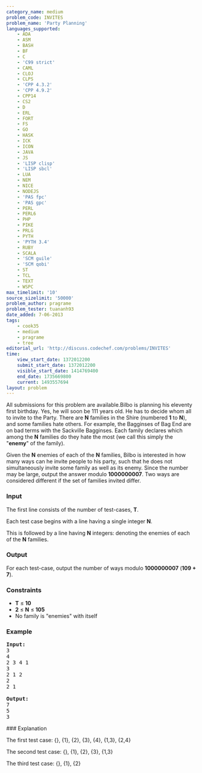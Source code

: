 ```yaml
---
category_name: medium
problem_code: INVITES
problem_name: 'Party Planning'
languages_supported:
    - ADA
    - ASM
    - BASH
    - BF
    - C
    - 'C99 strict'
    - CAML
    - CLOJ
    - CLPS
    - 'CPP 4.3.2'
    - 'CPP 4.9.2'
    - CPP14
    - CS2
    - D
    - ERL
    - FORT
    - FS
    - GO
    - HASK
    - ICK
    - ICON
    - JAVA
    - JS
    - 'LISP clisp'
    - 'LISP sbcl'
    - LUA
    - NEM
    - NICE
    - NODEJS
    - 'PAS fpc'
    - 'PAS gpc'
    - PERL
    - PERL6
    - PHP
    - PIKE
    - PRLG
    - PYTH
    - 'PYTH 3.4'
    - RUBY
    - SCALA
    - 'SCM guile'
    - 'SCM qobi'
    - ST
    - TCL
    - TEXT
    - WSPC
max_timelimit: '10'
source_sizelimit: '50000'
problem_author: pragrame
problem_tester: tuananh93
date_added: 7-06-2013
tags:
    - cook35
    - medium
    - pragrame
    - tree
editorial_url: 'http://discuss.codechef.com/problems/INVITES'
time:
    view_start_date: 1372012200
    submit_start_date: 1372012200
    visible_start_date: 1414769400
    end_date: 1735669800
    current: 1493557694
layout: problem
---
```

All submissions for this problem are available.Bilbo is planning his eleventy first birthday. Yes, he will soon be 111 years old. He has to decide whom all to invite to the Party. There are **N** families in the Shire (numbered **1** to **N**), and some families hate others. For example, the Bagginses of Bag End are on bad terms with the Sackville Bagginses. Each family declares which among the **N** families do they hate the most (we call this simply the "**enemy**" of the family).

Given the **N** enemies of each of the **N** families, Bilbo is interested in how many ways can he invite people to his party, such that he does not simultaneously invite some family as well as its enemy. Since the number may be large, output the answer modulo **1000000007**. Two ways are considered different if the set of families invited differ.

### Input

The first line consists of the number of test-cases, **T**. 

Each test case begins with a line having a single integer **N**. 

This is followed by a line having **N** integers: denoting the enemies of each of the **N** families.

### Output

For each test-case, output the number of ways modulo **1000000007** (**109 + 7**).

### Constraints

- **T** ≤ **10**
- **2** ≤ **N** ≤ **105**
- No family is "enemies" with itself

### Example

<pre>
<b>Input:</b>
3
4
2 3 4 1
3
2 1 2
2
2 1

<b>Output:</b>
7
5
3
</pre>### Explanation

The first test case: {}, {1}, {2}, {3}, {4}, {1,3}, {2,4}

The second test case: {}, {1}, {2}, {3}, {1,3}

The third test case: {}, {1}, {2}
